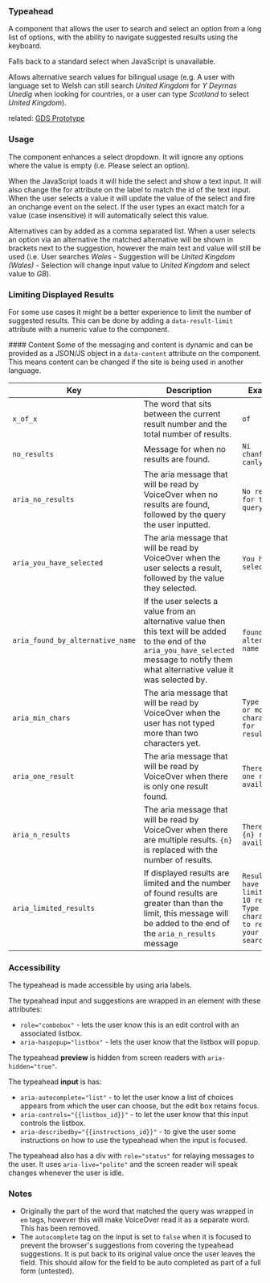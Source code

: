 ### Typeahead
A component that allows the user to search and select an option from a long list of options, with the ability to navigate suggested results using the keyboard.

Falls back to a standard select when JavaScript is unavailable.

Allows alternative search values for bilingual usage (e.g. A user with language set to Welsh can still search _United Kingdom_ for _Y Deyrnas Unedig_ when looking for countries, or a user can type _Scotland_ to select _United Kingdom_).

related: [GDS Prototype](https://govuk-location-picker-demo.herokuapp.com/country-of-birth)

### Usage
The component enhances a select dropdown. It will ignore any options where the value is empty (i.e. Please select an option).

When the JavaScript loads it will hide the select and show a text input. It will also change the for attribute on the label to match the id of the text input. When the user selects a value it will update the value of the select and fire an onchange event on the select. If the user types an exact match for a value (case insensitive) it will automatically select this value.

Alternatives can by added as a comma separated list. When a user selects an option via an alternative the matched alternative will be shown in brackets next to the suggestion, however the main text and value will still be used (i.e. User searches _Wales_ - Suggestion will be _United Kingdom (Wales)_ - Selection will change input value to _United Kingdom_ and select value to _GB_).

### Limiting Displayed Results
For some use cases it might be a better experience to limit the number of suggested results. This can be done by adding a `data-result-limit` attribute with a numeric value to the component.

#### Content
Some of the messaging and content is dynamic and can be provided as a JSON/JS object in a `data-content` attribute on the component. This means content can be changed if the site is being used in another language.

| Key                              | Description                                                                                                          | Example                    |
| -------------------------------- | -------------------------------------------------------------------------------------------------------------------- | -------------------------- |
| `x_of_x`                         | The word that sits between the current result number and the total number of results.                                | `of`                       |
| `no_results`                     | Message for when no results are found.                                                                               | `Ni chanfuwyd canlyniadau` |
| `aria_no_results`                | The aria message that will be read by VoiceOver when no results are found, followed by the query the user inputted.  | `No results for the query` |
| `aria_you_have_selected`         | The aria message that will be read by VoiceOver when the user selects a result, followed by the value they selected. | `You have selected`        |
| `aria_found_by_alternative_name` | If the user selects a value from an alternative value then this text will be added to the end of the `aria_you_have_selected` message to notify them what alternative value it was selected by. | `found by alternative name` |
| `aria_min_chars`                 | The aria message that will be read by VoiceOver when the user has not typed more than two characters yet.            | `Type in 2 or more characters for results.` |
| `aria_one_result`                | The aria message that will be read by VoiceOver when there is only one result found.                                 | `There is one result available.` |
| `aria_n_results`                 | The aria message that will be read by VoiceOver when there are multiple results. `{n}` is replaced with the number of results. | `There are {n} results available.` |
| `aria_limited_results`           | If displayed results are limited and the number of found results are greater than than the limit, this message will be added to the end of the `aria_n_results` message | `Results have been limited to 10 results. Type more characters to refine your search.` |

### Accessibility
The typeahead is made accessible by using aria labels.


The typeahead input and suggestions are wrapped in an element with these attributes:
* `role="combobox"` - lets the user know this is an edit control with an associated listbox.
* `aria-haspopup="listbox"` - lets the user know that the listbox will popup.


The typeahead **preview** is hidden from screen readers with `aria-hidden="true"`.


The typeahead **input** is has:
* `aria-autocomplete="list"` - to let the user know a list of choices appears from which the user can choose, but the edit box retains focus.
* `aria-controls="{{listbox_id}}"` - to let the user know that this input controls the listbox.
* `aria-describedby="{{instructions_id}}"` - to give the user some instructions on how to use the typeahead when the input is focused.


The typeahead also has a div with `role="status"` for relaying messages to the user. It uses `aria-live="polite"` and the screen reader will speak changes whenever the user is idle.

### Notes
* Originally the part of the word that matched the query was wrapped in `em` tags, however this will make VoiceOver read it as a separate word. This has been removed.
* The `autocomplete` tag on the input is set to `false` when it is focused to prevent the browser's suggestions from covering the typeahead suggestions. It is put back to its original value once the user leaves the field. This should allow for the field to be auto completed as part of a full form (untested).
